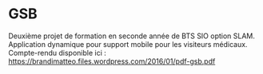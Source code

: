 # GSB
Deuxième projet de formation en seconde année de BTS SIO option SLAM.
Application dynamique pour support mobile pour les visiteurs médicaux.
Compte-rendu disponible ici : https://brandimatteo.files.wordpress.com/2016/01/pdf-gsb.pdf

